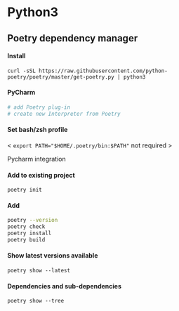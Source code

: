# Python3

## Poetry dependency manager

#### Install

`curl -sSL https://raw.githubusercontent.com/python-poetry/poetry/master/get-poetry.py | python3`

#### PyCharm

```bash
# add Poetry plug-in
# create new Interpreter from Poetry
```

#### Set bash/zsh profile

< `export PATH="$HOME/.poetry/bin:$PATH"` not required >

Pycharm integration

#### Add to existing project

`poetry init`

#### Add

```bash
poetry --version
poetry check
poetry install
poetry build
```

#### Show latest versions available

`poetry show --latest`

#### Dependencies and sub-dependencies

`poetry show --tree`
